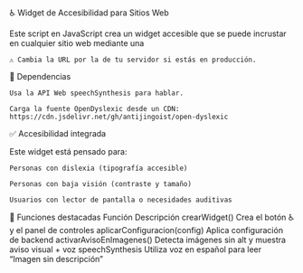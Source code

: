 ♿ Widget de Accesibilidad para Sitios Web

Este script en JavaScript crea un widget accesible que se puede incrustar en cualquier sitio web mediante una <script> con una API Key. Permite a los usuarios mejorar la accesibilidad visual y auditiva del sitio.
🔧 ¿Qué hace este widget?

✔️ Carga una configuración de accesibilidad desde una API
✔️ Aplica automáticamente ajustes iniciales como:

    Tamaño de letra

    Fuente OpenDyslexic (desde CDN)

    Contraste alto (manual)

✔️ Muestra un botón ♿ flotante para abrir un panel de accesibilidad con:

    🔠 Aumentar/Reducir tamaño de letra

    🅰️ Cambiar a fuente OpenDyslexic

    🌓 Activar modo de alto contraste

    ♻️ Restablecer cambios

    🔊 Probar voz (sintetizador de habla)

✔️ Detecta imágenes sin alt y muestra:

    Un tooltip flotante

    Un aviso por voz que dice "Imagen sin descripción"

📦 Estructura del Proyecto

/public
  └── demo.html       // Sitio de prueba para el widget
  └── accesibilidad.js // Script que se incrusta vía <script>
/src
  └── index.ts        // Servidor Express que entrega configuración protegida por API Key

🚀 Cómo usarlo
1. Servidor (Node.js + Express)

Tu backend entrega una configuración al cliente:

GET /configuracion
Headers:
  x-api-key: TU_API_KEY

Ejemplo de respuesta:

{
  "fuente": "OpenDyslexic",
  "tamanoLetra": "grande",
  "contraste": false
}

2. Cliente (HTML)

Incrusta este script en tu sitio web:

<script 
  src="http://localhost:3000/accesibilidad.js" 
  data-apikey="TU_API_KEY">
</script>

    ⚠️ Cambia la URL por la de tu servidor si estás en producción.

📢 Dependencias

    Usa la API Web speechSynthesis para hablar.

    Carga la fuente OpenDyslexic desde un CDN:
    https://cdn.jsdelivr.net/gh/antijingoist/open-dyslexic

✅ Accesibilidad integrada

Este widget está pensado para:

    Personas con dislexia (tipografía accesible)

    Personas con baja visión (contraste y tamaño)

    Usuarios con lector de pantalla o necesidades auditivas

🧪 Funciones destacadas
Función	Descripción
crearWidget()	Crea el botón ♿ y el panel de controles
aplicarConfiguracion(config)	Aplica configuración de backend
activarAvisoEnImagenes()	Detecta imágenes sin alt y muestra aviso visual + voz
speechSynthesis	Utiliza voz en español para leer “Imagen sin descripción”